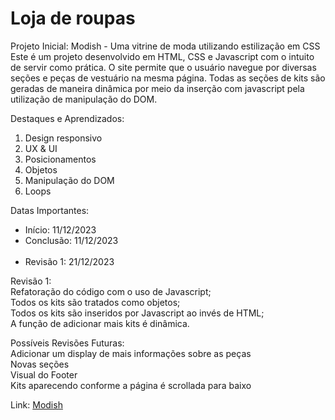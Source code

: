 <h1>Loja de roupas</h1>

Projeto Inicial: Modish - Uma vitrine de moda utilizando estilização em CSS<br>
Este é um projeto desenvolvido em HTML, CSS e Javascript com o intuito de servir como prática. O site permite que o usuário navegue por diversas seções e peças de vestuário na mesma página. Todas as seções de kits são geradas de maneira dinâmica por meio da inserção com javascript pela utilização de manipulação do DOM.

Destaques e Aprendizados: <br>
<ol>
  <li>Design responsivo</li>
  <li>UX & UI</li>
  <li>Posicionamentos</li>
  <li>Objetos</li>
  <li>Manipulação do DOM</li>
  <li>Loops</li>
</ol>

Datas Importantes: 
<ul>
  <li>Início: 11/12/2023</li>
  <li>Conclusão: 11/12/2023</li><br>
  <li>Revisão 1: 21/12/2023</li>
</ul>

Revisão 1: <br>
Refatoração do código com o uso de Javascript;<br>
Todos os kits são tratados como objetos;<br>
Todos os kits são inseridos por Javascript ao invés de HTML; <br>
A função de adicionar mais kits é dinâmica.

Possíveis Revisões Futuras: <br>
Adicionar um display de mais informações sobre as peças<br>
Novas seções <br>
Visual do Footer <br>
Kits aparecendo conforme a página é scrollada para baixo

Link: <a href="https://caiorossi00.github.io/Modish/">Modish</a>
